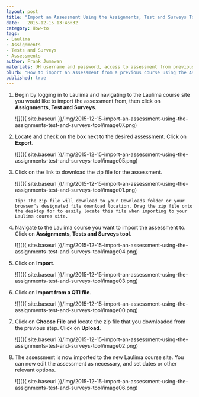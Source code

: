 ```yaml
---
layout: post
title: "Import an Assessment Using the Assignments, Test and Surveys Tool"
date:   2015-12-15 13:46:32
category: How-to
tags:
- Laulima
- Assignments
- Tests and Surveys
- Assessments
author: Frank Jumawan
materials: UH username and password, access to assessment from previous course
blurb: "How to import an assessment from a previous course using the Assignments, Test and Surveys tool."
published: true
---
```


1. Begin by logging in to Laulima and navigating to the Laulima course site you would like to import the assessment from, then click on **Assignments, Test and Surveys**.

    ![]({{ site.baseurl }}/img/2015-12-15-import-an-assessment-using-the-assignments-test-and-surveys-tool/image07.png)

2. Locate and check on the box next to the desired assessment. Click on **Export**.

    ![]({{ site.baseurl }}/img/2015-12-15-import-an-assessment-using-the-assignments-test-and-surveys-tool/image05.png)

3. Click on the link to download the zip file for the assessment.

    ![]({{ site.baseurl }}/img/2015-12-15-import-an-assessment-using-the-assignments-test-and-surveys-tool/image01.png)

    `Tip: The zip file will download to your Downloads folder or your browserʻs designated file download location. Drag the zip file onto the desktop for to easily locate this file when importing to your Laulima course site.`

4. Navigate to the Laulima course you want to import the assessment to. Click on **Assignments, Tests and Surveys tool**.

    ![]({{ site.baseurl }}/img/2015-12-15-import-an-assessment-using-the-assignments-test-and-surveys-tool/image04.png)

5. Click on **Import**.

    ![]({{ site.baseurl }}/img/2015-12-15-import-an-assessment-using-the-assignments-test-and-surveys-tool/image03.png)

6. Click on **Import from a QTI file**.

    ![]({{ site.baseurl }}/img/2015-12-15-import-an-assessment-using-the-assignments-test-and-surveys-tool/image00.png)

7. Click on **Choose File** and locate the zip file that you downloaded from the previous step. Click on **Upload**.

    ![]({{ site.baseurl }}/img/2015-12-15-import-an-assessment-using-the-assignments-test-and-surveys-tool/image02.png)

8. The assessment is now imported to the new Laulima course site. You can now edit the assessment as necessary, and set dates or other relevant options.

    ![]({{ site.baseurl }}/img/2015-12-15-import-an-assessment-using-the-assignments-test-and-surveys-tool/image06.png)
